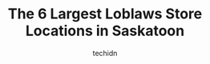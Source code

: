 ---
layout: ampstory
image: https://i0.wp.com/?resize=640,853
author: techidn
featured: false
description: Saskatoon, Saskatchewan, Canada is a haven for Loblaws enthusiasts, boasting an impressive array of 6 top-notch establishments. Whether youre a seasoned connoisseur or simply curious to exp
title: The 6 Largest Loblaws Store Locations in Saskatoon
cover:
   title: The 6 Largest Loblaws Store Locations in Saskatoon
   subtitle: AUTO.OR.ID
   background: 

pages: 
 - layout: thirds
   top: <h1>#1 Loblaw Pharmacy</h1>
   bottom: "<p>Every time my daughter needs a prescription refill its a giant headache.  They send the form to the wrong fax number every time, despite me giving them the correct numbe</p>"
   background: https://images.unsplash.com/photo-1583169215889-68d12eea7c1e?ixlib=rb-4.0.3&ixid=MnwxMjA3fDB8MHxwaG90by1wYWdlfHx8fGVufDB8fHx8&auto=format&fit=crop&w=640&h=853&q=80
   backgroundblur: true
 - layout: thirds
   top: <h1>#2 Loblaw Pharmacy</h1>
   bottom: "<p>2815 Wanuskewin Rd, Saskatoon, SK S7K 8E6, Canada</p>"
   background: https://images.unsplash.com/photo-1608315397378-2c9895eade16?ixlib=rb-4.0.3&ixid=MnwxMjA3fDB8MHxwaG90by1wYWdlfHx8fGVufDB8fHx8&auto=format&fit=crop&w=640&h=853&q=80
   cta:
      link: https://www.auto.or.id/the-6-largest-loblaws-store-locations-in-saskatoon/
      text: The 6 Largest Loblaws Store Locations in Saskatoon
 - layout: thirds
   top: <h1>#3 Loblaw Pharmacy</h1>
   bottom: "<p>30 Kenderdine Rd, Saskatoon, SK S7N 4M8, Canada</p>"
   background: https://images.unsplash.com/photo-1627404958332-cd698bcce36c?ixlib=rb-4.0.3&ixid=MnwxMjA3fDB8MHxwaG90by1wYWdlfHx8fGVufDB8fHx8&auto=format&fit=crop&w=640&h=853&q=80
   cta:
      link: https://www.auto.or.id/the-6-largest-loblaws-store-locations-in-saskatoon/
      text: The 6 Largest Loblaws Store Locations in Saskatoon
 - layout: thirds
   top: <h1>#4 Loblaw Pharmacy</h1>
   bottom: "<p>411 Confederation Dr, Saskatoon, SK S7L 5C3, Canada</p>"
   background: https://images.unsplash.com/photo-1575052159402-d23d4fab400c?ixlib=rb-4.0.3&ixid=MnwxMjA3fDB8MHxwaG90by1wYWdlfHx8fGVufDB8fHx8&auto=format&fit=crop&w=640&h=853&q=80
   cta:
      link: https://www.auto.or.id/the-6-largest-loblaws-store-locations-in-saskatoon/
      text: The 6 Largest Loblaws Store Locations in Saskatoon
 - layout: thirds
   top: <h1>#5 Loblaw Pharmacy</h1>
   bottom: "<p>2901 8 St E, Saskatoon, SK S7H 0V4, Canada</p>"
   background: https://images.unsplash.com/photo-1608506876688-ab805ee6c2c6?ixlib=rb-4.0.3&ixid=MnwxMjA3fDB8MHxwaG90by1wYWdlfHx8fGVufDB8fHx8&auto=format&fit=crop&w=640&h=853&q=80
   cta:
      link: https://www.auto.or.id/the-6-largest-loblaws-store-locations-in-saskatoon/
      text: The 6 Largest Loblaws Store Locations in Saskatoon

 - layout: thirds
   middle: Continue reading...
   background: https://images.unsplash.com/photo-1621772991673-de61ffe34408?ixlib=rb-4.0.3&ixid=MnwxMjA3fDB8MHxwaG90by1wYWdlfHx8fGVufDB8fHx8&auto=format&fit=crop&w=640&h=853&q=80
   cta:
      link: https://www.auto.or.id/the-6-largest-loblaws-store-locations-in-saskatoon/
      text: The 6 Largest Loblaws Store Locations in Saskatoon

---
